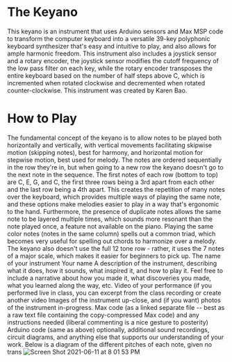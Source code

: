 # The Keyano
This keyano is an instrument that uses Arduino sensors and Max MSP code to transform the computer keyboard into a versatile 39-key polyphonic keyboard synthesizer that's easy and intuitive to play, and also allows for ample harmonic freedom. This instrument also includes a joystick sensor and a rotary encoder, the joystick sensor modifies the cutoff frequency of the low pass filter on each key, while the rotary encoder transposes the entire keyboard based on the number of half steps above C, which is incremented when rotated clockwise and decremented when rotated counter-clockwise. This instrument was created by Karen Bao.

# How to Play 
The fundamental concept of the keyano is to allow notes to be played both horizontally and vertically, with vertical movements facilitating skipwise motion (skipping notes), best for harmony, and horizontal motion for stepwise motion, best used for melody. The notes are ordered sequentially in the row they're in, but when going to a new row the keyano doesn't go to the next note in the sequence. The first notes of each row (bottom to top) are C, E, G, and C, the first three rows being a 3rd apart from each other and the last row being a 4th apart. This creates the repetition of many notes over the keyboard, which provides multiple ways of playing the same note, and these options make melodies easier to play in a way that's ergonomic to the hand. Furthermore, the presence of duplicate notes allows the same note to be layered multiple times, which sounds more resonant than the note played once, a feature not available on the piano. Playing the same color notes (notes in the same column) spells out a common triad, which becomes very useful for spelling out chords to harmonize over a melody. The keyano also doesn't use the full 12 tone row - rather, it uses the 7 notes of a major scale, which makes it easier for beginners to pick up.
The name of your instrument
Your name
A description of the instrument, describing what it does, how it sounds, what inspired it, and how to play it.  Feel free to include a narrative about how you made it, what discoveries you made, what you learned along the way, etc.
Video of your performance (if you performed live in class, you can excerpt from the class recording or create another video
Images of the instrument up-close, and (if you want) photos of the instrument in-progress.
Max code (as a linked separate file -- best as a raw text file containing the copy-compressed Max code) and any instructions needed (liberal commenting is a nice gesture to posterity)
Arduino code (same as above)
optionally, additional sound recordings, circuit diagrams, and anything else that supports our understanding of your work.
Below is a diagram of the different pitches of each note, given no trans
![Screen Shot 2021-06-11 at 8 01 53 PM](https://user-images.githubusercontent.com/36716639/121760353-f321b880-caef-11eb-800f-7ff0a094418e.png)
